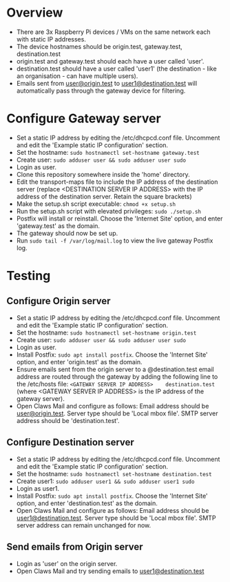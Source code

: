 # Overview
- There are 3x Raspberry Pi devices / VMs on the same network each with static IP addresses.  
- The device hostnames should be origin.test, gateway.test, destination.test  
- origin.test and gateway.test should each have a user called 'user'.  
- destination.test should have a user called 'user1' (the destination - like an organisation - can have multiple users).  
- Emails sent from user@origin.test to user1@destination.test will automatically pass through the gateway device for filtering.  

# Configure Gateway server
- Set a static IP address by editing the /etc/dhcpcd.conf file. Uncomment and edit the 'Example static IP configuration' section.  
- Set the hostname: `sudo hostnamectl set-hostname gateway.test`  
- Create user: `sudo adduser user && sudo adduser user sudo`  
- Login as user.  
- Clone this repository somewhere inside the 'home' directory.  
- Edit the transport-maps file to include the IP address of the destination server (replace \<DESTINATION SERVER IP ADDRESS> with the IP address of the destination server. Retain the square brackets)  
- Make the setup.sh script executable: `chmod +x setup.sh`  
- Run the setup.sh script with elevated privileges: `sudo ./setup.sh`  
- Postfix will install or reinstall. Choose the 'Internet Site' option, and enter 'gateway.test' as the domain.  
- The gateway should now be set up.  
- Run `sudo tail -f /var/log/mail.log` to view the live gateway Postfix log.

# Testing
## Configure Origin server
- Set a static IP address by editing the /etc/dhcpcd.conf file. Uncomment and edit the 'Example static IP configuration' section.  
- Set the hostname: `sudo hostnamectl set-hostname origin.test`  
- Create user: `sudo adduser user && sudo adduser user sudo`  
- Login as user.  
- Install Postfix: `sudo apt install postfix`. Choose the 'Internet Site' option, and enter 'origin.test' as the domain.  
- Ensure emails sent from the origin server to a @destination.test email address are routed through the gateway by adding the following line to the /etc/hosts file: `<GATEWAY SERVER IP ADDRESS>    destination.test` (where \<GATEWAY SERVER IP ADDRESS> is the IP address of the gateway server).  
- Open Claws Mail and configure as follows: Email address should be user@origin.test. Server type should be 'Local mbox file'. SMTP server address should be 'destination.test'.

## Configure Destination server
- Set a static IP address by editing the /etc/dhcpcd.conf file. Uncomment and edit the 'Example static IP configuration' section.  
- Set the hostname: `sudo hostnamectl set-hostname destination.test`  
- Create user1: `sudo adduser user1 && sudo adduser user1 sudo`  
- Login as user1.   
- Install Postfix: `sudo apt install postfix`. Choose the 'Internet Site' option, and enter 'destination.test' as the domain.  
- Open Claws Mail and configure as follows:  Email address should be user1@destination.test. Server type should be 'Local mbox file'. SMTP server address can remain unchanged for now.

## Send emails from Origin server
- Login as 'user' on the origin server.  
- Open Claws Mail and try sending emails to user1@destination.test  
